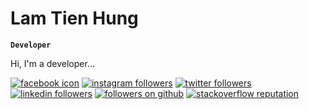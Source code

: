 # Lam Tien Hung

**` Developer `**

Hi, I'm a developer...

<p align="left">
    <a href="https://www.facebook.com/hung.041203">
        <img alt="facebook icon" title="Facebook" src="https://custom-icon-badges.demolab.com/facebook/followers/yourusername?color=%231877F2&labelColor=%231877F2&style=for-the-badge&logo=facebook"/></a> 
    <a href="https://www.instagram.com/yourusername">
        <img alt="instagram followers" title="Instagram Followers" src="https://custom-icon-badges.demolab.com/instagram/followers/yourusername?color=%23E4405F&labelColor=%23E4405F&style=for-the-badge&logo=instagram"/></a> 
    <a href="https://twitter.com/yourusername">
        <img alt="twitter followers" title="Twitter Followers" src="https://custom-icon-badges.demolab.com/twitter/followers/yourusername?color=%231DA1F2&labelColor=%231DA1F2&style=for-the-badge&logo=twitter"/></a>
    <a href="https://www.linkedin.com/in/yourusername">
        <img alt="linkedin followers" title="LinkedIn Followers" src="https://custom-icon-badges.demolab.com/linkedin/followers/yourusername?color=%230077B5&labelColor=%230077B5&style=for-the-badge&logo=linkedin"/></a>
    <a href="https://github.com/yourusername?tab=followers">
        <img alt="followers on github" title="Followers on Github" src="https://custom-icon-badges.demolab.com/github/followers/yourusername?color=236ad3&labelColor=1155ba&style=for-the-badge&logo=github"/></a>
    <a href="https://stackoverflow.com/users/your_user_id">
        <img alt="stackoverflow reputation" title="StackOverflow Reputation" src="https://custom-icon-badges.demolab.com/stackoverflow/reputation/your_user_id?color=%23F48024&labelColor=%23F48024&style=for-the-badge&logo=stackoverflow"/></a>
</p>
